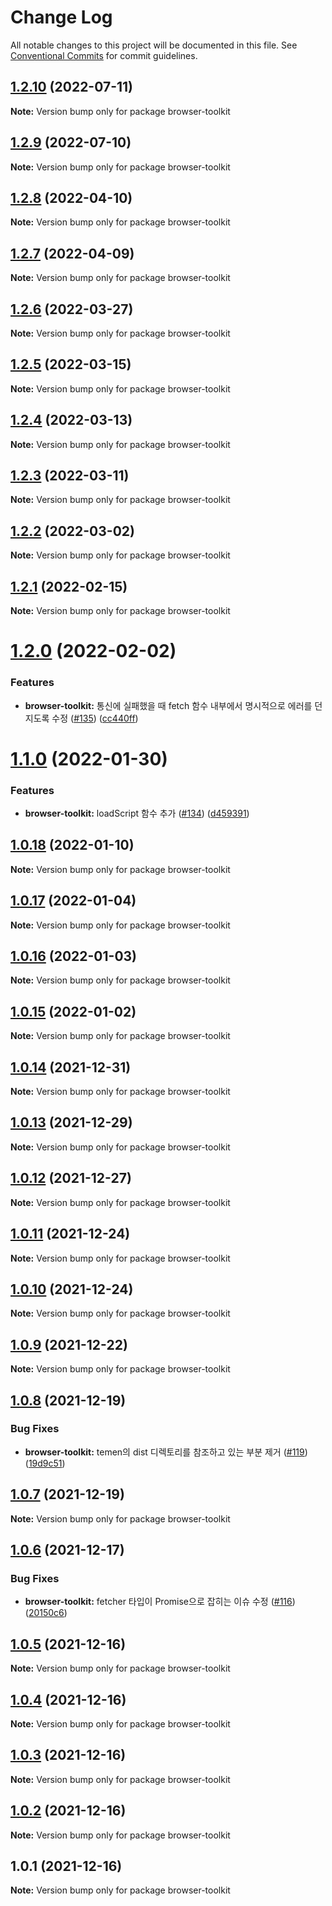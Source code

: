 # Change Log

All notable changes to this project will be documented in this file.
See [Conventional Commits](https://conventionalcommits.org) for commit guidelines.

## [1.2.10](https://github.com/Lubycon/lubycon-frontend-libraries/compare/browser-toolkit@1.2.9...browser-toolkit@1.2.10) (2022-07-11)

**Note:** Version bump only for package browser-toolkit





## [1.2.9](https://github.com/Lubycon/lubycon-frontend-libraries/compare/browser-toolkit@1.2.8...browser-toolkit@1.2.9) (2022-07-10)

**Note:** Version bump only for package browser-toolkit





## [1.2.8](https://github.com/Lubycon/lubycon-frontend-libraries/compare/browser-toolkit@1.2.7...browser-toolkit@1.2.8) (2022-04-10)

**Note:** Version bump only for package browser-toolkit





## [1.2.7](https://github.com/Lubycon/lubycon-frontend-libraries/compare/browser-toolkit@1.2.6...browser-toolkit@1.2.7) (2022-04-09)

**Note:** Version bump only for package browser-toolkit





## [1.2.6](https://github.com/Lubycon/lubycon-frontend-libraries/compare/browser-toolkit@1.2.5...browser-toolkit@1.2.6) (2022-03-27)

**Note:** Version bump only for package browser-toolkit





## [1.2.5](https://github.com/Lubycon/lubycon-frontend-libraries/compare/browser-toolkit@1.2.4...browser-toolkit@1.2.5) (2022-03-15)

**Note:** Version bump only for package browser-toolkit





## [1.2.4](https://github.com/Lubycon/lubycon-frontend-libraries/compare/browser-toolkit@1.2.3...browser-toolkit@1.2.4) (2022-03-13)

**Note:** Version bump only for package browser-toolkit





## [1.2.3](https://github.com/Lubycon/lubycon-frontend-libraries/compare/browser-toolkit@1.2.2...browser-toolkit@1.2.3) (2022-03-11)

**Note:** Version bump only for package browser-toolkit





## [1.2.2](https://github.com/Lubycon/lubycon-frontend-libraries/compare/browser-toolkit@1.2.1...browser-toolkit@1.2.2) (2022-03-02)

**Note:** Version bump only for package browser-toolkit





## [1.2.1](https://github.com/Lubycon/lubycon-frontend-libraries/compare/browser-toolkit@1.2.0...browser-toolkit@1.2.1) (2022-02-15)

**Note:** Version bump only for package browser-toolkit





# [1.2.0](https://github.com/Lubycon/lubycon-frontend-libraries/compare/browser-toolkit@1.1.0...browser-toolkit@1.2.0) (2022-02-02)


### Features

* **browser-toolkit:** 통신에 실패했을 때 fetch 함수 내부에서 명시적으로 에러를 던지도록 수정 ([#135](https://github.com/Lubycon/lubycon-frontend-libraries/issues/135)) ([cc440ff](https://github.com/Lubycon/lubycon-frontend-libraries/commit/cc440ff6b2aa32f765bce91c84944bb7e5252b51))





# [1.1.0](https://github.com/Lubycon/lubycon-frontend-libraries/compare/browser-toolkit@1.0.18...browser-toolkit@1.1.0) (2022-01-30)


### Features

* **browser-toolkit:** loadScript 함수 추가 ([#134](https://github.com/Lubycon/lubycon-frontend-libraries/issues/134)) ([d459391](https://github.com/Lubycon/lubycon-frontend-libraries/commit/d459391fdb7f5d139219a9374ceac4d68aa4fb6f))





## [1.0.18](https://github.com/Lubycon/lubycon-frontend-libraries/compare/browser-toolkit@1.0.17...browser-toolkit@1.0.18) (2022-01-10)

**Note:** Version bump only for package browser-toolkit





## [1.0.17](https://github.com/Lubycon/lubycon-frontend-libraries/compare/browser-toolkit@1.0.16...browser-toolkit@1.0.17) (2022-01-04)

**Note:** Version bump only for package browser-toolkit





## [1.0.16](https://github.com/Lubycon/lubycon-frontend-libraries/compare/browser-toolkit@1.0.15...browser-toolkit@1.0.16) (2022-01-03)

**Note:** Version bump only for package browser-toolkit





## [1.0.15](https://github.com/Lubycon/lubycon-frontend-libraries/compare/browser-toolkit@1.0.14...browser-toolkit@1.0.15) (2022-01-02)

**Note:** Version bump only for package browser-toolkit





## [1.0.14](https://github.com/Lubycon/lubycon-frontend-libraries/compare/browser-toolkit@1.0.13...browser-toolkit@1.0.14) (2021-12-31)

**Note:** Version bump only for package browser-toolkit





## [1.0.13](https://github.com/Lubycon/lubycon-frontend-libraries/compare/browser-toolkit@1.0.12...browser-toolkit@1.0.13) (2021-12-29)

**Note:** Version bump only for package browser-toolkit





## [1.0.12](https://github.com/Lubycon/lubycon-frontend-libraries/compare/browser-toolkit@1.0.11...browser-toolkit@1.0.12) (2021-12-27)

**Note:** Version bump only for package browser-toolkit





## [1.0.11](https://github.com/Lubycon/lubycon-frontend-libraries/compare/browser-toolkit@1.0.10...browser-toolkit@1.0.11) (2021-12-24)

**Note:** Version bump only for package browser-toolkit





## [1.0.10](https://github.com/Lubycon/lubycon-frontend-libraries/compare/browser-toolkit@1.0.9...browser-toolkit@1.0.10) (2021-12-24)

**Note:** Version bump only for package browser-toolkit





## [1.0.9](https://github.com/Lubycon/lubycon-frontend-libraries/compare/browser-toolkit@1.0.8...browser-toolkit@1.0.9) (2021-12-22)

**Note:** Version bump only for package browser-toolkit





## [1.0.8](https://github.com/Lubycon/lubycon-frontend-libraries/compare/browser-toolkit@1.0.7...browser-toolkit@1.0.8) (2021-12-19)


### Bug Fixes

* **browser-toolkit:** temen의 dist 디렉토리를 참조하고 있는 부분 제거 ([#119](https://github.com/Lubycon/lubycon-frontend-libraries/issues/119)) ([19d9c51](https://github.com/Lubycon/lubycon-frontend-libraries/commit/19d9c51c5cfbae29d23b8b43059f34ff6935968c))





## [1.0.7](https://github.com/Lubycon/lubycon-frontend-libraries/compare/browser-toolkit@1.0.6...browser-toolkit@1.0.7) (2021-12-19)

**Note:** Version bump only for package browser-toolkit





## [1.0.6](https://github.com/Lubycon/lubycon-frontend-libraries/compare/browser-toolkit@1.0.5...browser-toolkit@1.0.6) (2021-12-17)


### Bug Fixes

* **browser-toolkit:** fetcher 타입이 Promise<unknown>으로 잡히는 이슈 수정 ([#116](https://github.com/Lubycon/lubycon-frontend-libraries/issues/116)) ([20150c6](https://github.com/Lubycon/lubycon-frontend-libraries/commit/20150c6f8e6f12c62e89b095472e3377fd7341b3))





## [1.0.5](https://github.com/Lubycon/lubycon-frontend-libraries/compare/browser-toolkit@1.0.4...browser-toolkit@1.0.5) (2021-12-16)

**Note:** Version bump only for package browser-toolkit





## [1.0.4](https://github.com/Lubycon/lubycon-frontend-libraries/compare/browser-toolkit@1.0.3...browser-toolkit@1.0.4) (2021-12-16)

**Note:** Version bump only for package browser-toolkit





## [1.0.3](https://github.com/Lubycon/lubycon-frontend-libraries/compare/browser-toolkit@1.0.2...browser-toolkit@1.0.3) (2021-12-16)

**Note:** Version bump only for package browser-toolkit





## [1.0.2](https://github.com/Lubycon/lubycon-frontend-libraries/compare/browser-toolkit@1.0.1...browser-toolkit@1.0.2) (2021-12-16)

**Note:** Version bump only for package browser-toolkit





## 1.0.1 (2021-12-16)

**Note:** Version bump only for package browser-toolkit

